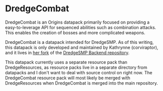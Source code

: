 # DredgeCombat

DredgeCombat is an Origins datapack primarily focused on providing a easy-to-leverage API for sequenced abilities such as combination attacks. This enables the creation of bosses and more complicated weapons.

DredgeCombat is a datapack intended for DredgeSMP. As of this writing, this datapack is only developed and maintained by Kathrynne (corviraptor), and it lives in [her fork](https://github.com/corviraptor/Backend) of the [DredgeSMP Backend repository](https://github.com/DredgeSMP/Backend).

This datapack currently uses a separate resource pack than DredgeResources, as resource packs live in a separate directory from datapacks and I don't want to deal with source control on right now. The DredgeCombat resource pack will most likely be merged with DredgeResources when DredgeCombat is merged into the main repository.
